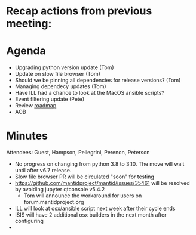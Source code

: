 # Recap actions from previous meeting:


# Agenda
- Upgrading python version update (Tom)
- Update on slow file browser (Tom)
- Should we be pinning all dependencies for release versions? (Tom)
- Managing dependecy updates (Tom)
- Have ILL had a chance to look at the MacOS ansible scripts?
- Event filtering update (Pete)
- Review [roadmap](https://github.com/mantidproject/roadmap/projects/1)
- AOB

# Minutes
Attendees: Guest, Hampson, Pellegrini, Perenon, Peterson

- No progress on changing from python 3.8 to 3.10. The move will wait until after v6.7 release.
- Slow file browser PR will be circulated "soon" for testing
- https://github.com/mantidproject/mantid/issues/35461 will be resolved by avoiding jupyter qtconsole v5.4.2
  - Tom will announce the workaround for users on forum.mantidproject.org
- ILL will look at osx/ansible script next week after their cycle ends
- ISIS will have 2 additional osx builders in the next month after configuring
- 
